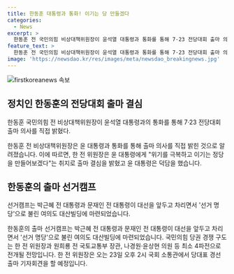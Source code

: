 ```yaml
---
title: 한동훈 대통령과 통화! 이기는 당 만들겠다
categories:
  - News
excerpt: >
  한동훈 전 국민의힘 비상대책위원장이 윤석열 대통령과 통화를 통해 7·23 전당대회 출마 의사를 직접 밝혔다. 윤 대통령은 한 전 위원장의 출마 결심에 덕담을 건넸으며, 한 전 위원장은 23일 오후 2시 국회 소통관에서 당대표 경선 출마 기자회견을 예정하고 있으며, 선거캠프는 여의도 대산빌딩에 마련될 예정이다. 국민의힘 당권 경쟁 구도는 한 전 위원장, 원희룡 전 국토교통부 장관, 나경원·윤상현 의원 등 최소 4파전으로 전개될 전망이다.
feature_text: >
  한동훈 전 국민의힘 비상대책위원장이 윤석열 대통령과 통화를 통해 7·23 전당대회 출마 의사를 직접 밝혔다. 윤 대통령은 한 전 위원장의 출마 결심에 덕담을 건넸으며, 한 전 위원장은 23일 오후 2시 국회 소통관에서 당대표 경선 출마 기자회견을 예정하고 있으며, 선거캠프는 여의도 대산빌딩에 마련될 예정이다. 국민의힘 당권 경쟁 구도는 한 전 위원장, 원희룡 전 국토교통부 장관, 나경원·윤상현 의원 등 최소 4파전으로 전개될 전망이다.
image: 'https://newsdao.kr/res/images/meta/newsdao_breakingnews.jpg'
---
```


<p><img src="https://newsdao.kr/res/images/meta/newsdao_breakingnews.jpg" alt="firstkoreanews 속보" /></p>

<h2 data-ke-size="size26">정치인 한동훈의 전당대회 출마 결심</h2>

<p data-ke-size="size16">한동훈 국민의힘 전 비상대책위원장이 윤석열 대통령과의 통화를 통해 7·23 전당대회 출마 의사를 직접 밝혔다.</p>

<p>한동훈 전 비상대책위원장은 윤 대통령과 통화를 통해 출마 의사를 직접 밝힌 것으로 알려졌습니다. 이에 따르면, 한 전 위원장은 윤 대통령에게 "위기를 극복하고 이기는 정당을 만들어보겠다"는 취지로 출마 결심을 밝혔고 윤 대통령은 덕담을 했습니다.</p>

<h2 data-ke-size="size26">한동훈의 출마 선거캠프</h2>

<p data-ke-size="size16">선거캠프는 박근혜 전 대통령과 문재인 전 대통령이 대선을 앞두고 차리면서 '선거 명당'으로 불린 여의도 대산빌딩에 마련되었습니다.</p>

<p>한동훈의 출마 선거캠프는 박근혜 전 대통령과 문재인 전 대통령이 대선을 앞두고 차리면서 '선거 명당'으로 불린 여의도 대산빌딩에 마련되었습니다. 국민의힘 당권 경쟁 구도는 한 전 위원장과 원희룡 전 국토교통부 장관, 나경원·윤상현 의원 등 최소 4파전으로 전개될 전망입니다. 한 전 위원장은 오는 23일 오후 2시 국회 소통관에서 당대표 경선 출마 기자회견을 할 예정입니다.</p>

